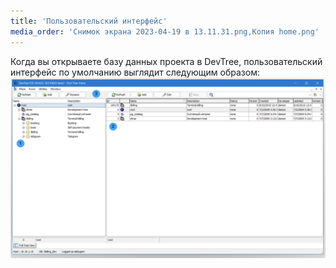 ```yaml
---
title: 'Пользовательский интерфейс'
media_order: 'Снимок экрана 2023-04-19 в 13.11.31.png,Копия home.png'
---
```


Когда вы открываете базу данных проекта в DevTree, пользовательский интерфейс по умолчанию выглядит следующим образом:
![%D0%9A%D0%BE%D0%BF%D0%B8%D1%8F%20home](%D0%9A%D0%BE%D0%BF%D0%B8%D1%8F%20home.png "%D0%9A%D0%BE%D0%BF%D0%B8%D1%8F%20home")